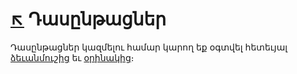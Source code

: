 # [:arrow_upper_left:](../../../) Դասընթացներ  
Դասընթացներ կազմելու համար կարող եք օգտվել հետեւյալ [ձեւանմուշից](./template/README.md) եւ [օրինակից](./example/README.md)։
